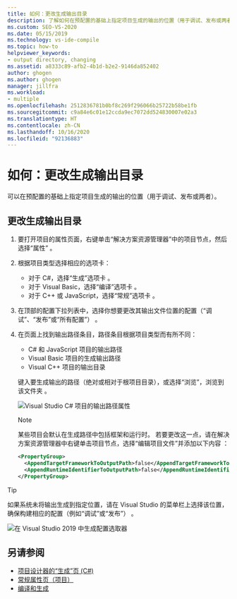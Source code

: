 ```yaml
---
title: 如何：更改生成输出目录
description: 了解如何在预配置的基础上指定项目生成的输出的位置（用于调试、发布或两者）。
ms.custom: SEO-VS-2020
ms.date: 05/15/2019
ms.technology: vs-ide-compile
ms.topic: how-to
helpviewer_keywords:
- output directory, changing
ms.assetid: a8333c89-afb2-4b1d-b2e2-9146da852402
author: ghogen
ms.author: ghogen
manager: jillfra
ms.workload:
- multiple
ms.openlocfilehash: 2512836781b0bf8c269f296066b25722b58be1fb
ms.sourcegitcommit: c9a84e6c01e12ccda9ec7072dd524830007e02a3
ms.translationtype: HT
ms.contentlocale: zh-CN
ms.lasthandoff: 10/16/2020
ms.locfileid: "92136883"
---
```

# <a name="how-to-change-the-build-output-directory"></a>如何：更改生成输出目录

可以在预配置的基础上指定项目生成的输出的位置（用于调试、发布或两者）。

## <a name="change-the-build-output-directory"></a>更改生成输出目录

1. 要打开项目的属性页面，右键单击“解决方案资源管理器”中的项目节点，然后选择“属性”  。

2. 根据项目类型选择相应的选项卡：

   - 对于 C#，选择“生成”选项卡  。
   - 对于 Visual Basic，选择“编译”选项卡  。
   - 对于 C++ 或 JavaScript，选择“常规”选项卡  。

3. 在顶部的配置下拉列表中，选择你想要更改其输出文件位置的配置（“调试”、“发布”或“所有配置”）  。

4. 在页面上找到输出路径条目，路径条目根据项目类型而有所不同：

   - C# 和 JavaScript 项目的输出路径 
   - Visual Basic 项目的生成输出路径 
   - Visual C++ 项目的输出目录 

   键入要生成输出的路径（绝对或相对于根项目目录），或选择“浏览”，浏览到该文件夹  。

   ![Visual Studio C# 项目的输出路径属性](media/output-path.png)
   
   > [!NOTE]
   > 某些项目会默认在生成路径中包括框架和运行时。 若要更改这一点，请在解决方案资源管理器中右键单击项目节点，选择“编辑项目文件”并添加以下内容  ：
   > ```xml
   > <PropertyGroup>
   >   <AppendTargetFrameworkToOutputPath>false</AppendTargetFrameworkToOutputPath>
   >   <AppendRuntimeIdentifierToOutputPath>false</AppendRuntimeIdentifierToOutputPath>
   > </PropertyGroup>
   > ```

> [!TIP]
> 如果系统未将输出生成到指定位置，请在 Visual Studio 的菜单栏上选择该位置，确保构建相应的配置（例如“调试”或“发布”）  。
>
> ![在 Visual Studio 2019 中生成配置选取器](media/build-configuration-chooser.png)

## <a name="see-also"></a>另请参阅

- [项目设计器的“生成”页 (C#)](../ide/reference/build-page-project-designer-csharp.md)
- [常规属性页（项目）](/cpp/build/reference/general-property-page-project)
- [编译和生成](../ide/compiling-and-building-in-visual-studio.md)
